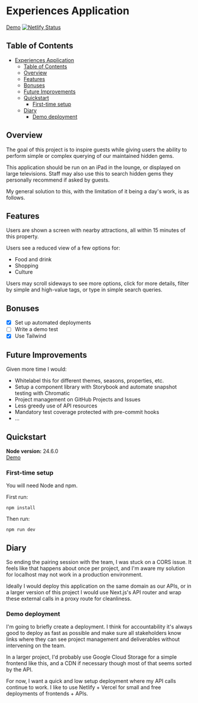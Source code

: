 # Experiences Application

[Demo](https://experiences-japan.netlify.app/)
[![Netlify Status](https://api.netlify.com/api/v1/badges/2069f50f-a862-4193-bb9f-b6ec1a5c78f4/deploy-status)](https://app.netlify.com/projects/experiences-japan/deploys)

## Table of Contents
- [Experiences Application](#experiences-application)
  - [Table of Contents](#table-of-contents)
  - [Overview](#overview)
  - [Features](#features)
  - [Bonuses](#bonuses)
  - [Future Improvements](#future-improvements)
  - [Quickstart](#quickstart)
    - [First-time setup](#first-time-setup)
  - [Diary](#diary)
    - [Demo deployment](#demo-deployment)

## Overview
The goal of this project is to inspire guests while giving users the ability to perform simple or complex querying of our maintained hidden gems.

This application should be run on an iPad in the lounge, or displayed on large televisions. Staff may also use this to search hidden gems they personally recommend if asked by guests.

My general solution to this, with the limitation of it being a day's work, is as follows.

## Features
Users are shown a screen with nearby attractions, all within 15 minutes of this property.

Users see a reduced view of a few options for:
- Food and drink
- Shopping
- Culture

Users may scroll sideways to see more options, click for more details, filter by simple and high-value tags, or type in simple search queries.

## Bonuses
- [x] Set up automated deployments
- [ ] Write a demo test
- [x] Use Tailwind

## Future Improvements
Given more time I would:
- Whitelabel this for different themes, seasons, properties, etc.
- Setup a component library with Storybook and automate snapshot testing with Chromatic
- Project management on GitHub Projects and Issues
- Less greedy use of API resources
- Mandatory test coverage protected with pre-commit hooks
- ...

## Quickstart
**Node version:** 24.6.0  
[Demo](https://experiences-japan.netlify.app/)

### First-time setup
You will need Node and npm.

First run:
```
npm install
```

Then run:
```
npm run dev
```
## Diary

So ending the pairing session with the team, I was stuck on a CORS issue. It feels like that happens about once per project, and I'm aware my solution for localhost may not work in a production environment.

Ideally I would deploy this application on the same domain as our APIs, or in a larger version of this project I would use Next.js's API router and wrap these external calls in a proxy route for cleanliness. 

### Demo deployment

I'm going to briefly create a deployment. I think for accountability it's always good to deploy as fast as possible and make sure all stakeholders know links where they can see project management and deliverables without intervening on the team.

In a larger project, I'd probably use Google Cloud Storage for a simple frontend like this, and a CDN if necessary though most of that seems sorted by the API.

For now, I want a quick and low setup deployment where my API calls continue to work. I like to use Netlify + Vercel for small and free deployments of frontends + APIs.